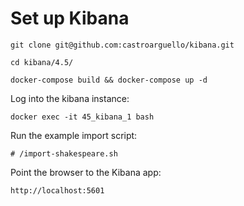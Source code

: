 # Set up Kibana

    git clone git@github.com:castroarguello/kibana.git

    cd kibana/4.5/

    docker-compose build && docker-compose up -d

Log into the kibana instance:

    docker exec -it 45_kibana_1 bash

Run the example import script:

    # /import-shakespeare.sh

Point the browser to the Kibana app:

    http://localhost:5601
